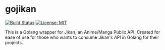# gojikan
[![Build Status](https://travis-ci.com/erizkiatama/gojikan.svg?branch=main)](https://travis-ci.com/erizkiatama/gojikan) [![License: MIT](https://img.shields.io/badge/License-MIT-yellow.svg)](https://opensource.org/licenses/MIT)

This is a Golang wrapper for Jikan, an Anime/Manga Public API. Created for ease of use for those who wants to consume Jikan's API in Golang for their projects.
